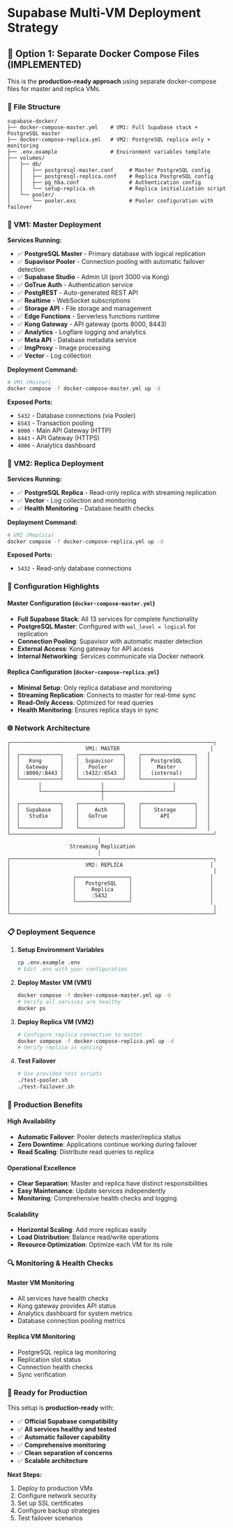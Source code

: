 # Supabase Multi-VM Deployment Strategy

## **🎯 Option 1: Separate Docker Compose Files (IMPLEMENTED)**

This is the **production-ready approach** using separate docker-compose files for master and replica VMs.

### **📁 File Structure**

```
supabase-docker/
├── docker-compose-master.yml    # VM1: Full Supabase stack + PostgreSQL master
├── docker-compose-replica.yml   # VM2: PostgreSQL replica only + monitoring
├── .env.example                 # Environment variables template
├── volumes/
│   ├── db/
│   │   ├── postgresql-master.conf     # Master PostgreSQL config
│   │   ├── postgresql-replica.conf    # Replica PostgreSQL config
│   │   ├── pg_hba.conf                # Authentication config
│   │   └── setup-replica.sh           # Replica initialization script
│   └── pooler/
│       └── pooler.exs                 # Pooler configuration with failover
```

### **🚀 VM1: Master Deployment**

**Services Running:**
- ✅ **PostgreSQL Master** - Primary database with logical replication
- ✅ **Supavisor Pooler** - Connection pooling with automatic failover detection
- ✅ **Supabase Studio** - Admin UI (port 3000 via Kong)
- ✅ **GoTrue Auth** - Authentication service
- ✅ **PostgREST** - Auto-generated REST API
- ✅ **Realtime** - WebSocket subscriptions
- ✅ **Storage API** - File storage and management
- ✅ **Edge Functions** - Serverless functions runtime
- ✅ **Kong Gateway** - API gateway (ports 8000, 8443)
- ✅ **Analytics** - Logflare logging and analytics
- ✅ **Meta API** - Database metadata service
- ✅ **ImgProxy** - Image processing
- ✅ **Vector** - Log collection

**Deployment Command:**
```bash
# VM1 (Master)
docker compose -f docker-compose-master.yml up -d
```

**Exposed Ports:**
- `5432` - Database connections (via Pooler)
- `6543` - Transaction pooling
- `8000` - Main API Gateway (HTTP)
- `8443` - API Gateway (HTTPS)
- `4000` - Analytics dashboard

### **🔄 VM2: Replica Deployment**

**Services Running:**
- ✅ **PostgreSQL Replica** - Read-only replica with streaming replication
- ✅ **Vector** - Log collection and monitoring
- ✅ **Health Monitoring** - Database health checks

**Deployment Command:**
```bash
# VM2 (Replica)
docker compose -f docker-compose-replica.yml up -d
```

**Exposed Ports:**
- `5432` - Read-only database connections

### **🔧 Configuration Highlights**

#### **Master Configuration (`docker-compose-master.yml`)**
- **Full Supabase Stack**: All 13 services for complete functionality
- **PostgreSQL Master**: Configured with `wal_level = logical` for replication
- **Connection Pooling**: Supavisor with automatic master detection
- **External Access**: Kong gateway for API access
- **Internal Networking**: Services communicate via Docker network

#### **Replica Configuration (`docker-compose-replica.yml`)**
- **Minimal Setup**: Only replica database and monitoring
- **Streaming Replication**: Connects to master for real-time sync
- **Read-Only Access**: Optimized for read queries
- **Health Monitoring**: Ensures replica stays in sync

### **🌐 Network Architecture**

```
┌─────────────────────────────────────────────────────────────────┐
│                        VM1: MASTER                             │
│  ┌─────────────┐    ┌──────────────┐    ┌─────────────────┐   │
│  │   Kong      │    │  Supavisor   │    │   PostgreSQL    │   │
│  │  Gateway    │    │   Pooler     │    │     Master      │   │
│  │ :8000/:8443 │    │ :5432/:6543  │    │   (internal)    │   │
│  └─────────────┘    └──────────────┘    └─────────────────┘   │
│         │                   │                      │          │
│         └───────────────────┼──────────────────────┘          │
│                             │                                 │
│  ┌─────────────┐    ┌──────────────┐    ┌─────────────────┐   │
│  │  Supabase   │    │     Auth     │    │    Storage      │   │
│  │   Studio    │    │   GoTrue     │    │      API        │   │
│  │             │    │              │    │                 │   │
│  └─────────────┘    └──────────────┘    └─────────────────┘   │
└─────────────────────────────────────────────────────────────────┘
                             │
                    Streaming Replication
                             │
┌─────────────────────────────────────────────────────────────────┐
│                        VM2: REPLICA                            │
│                                                                 │
│                    ┌─────────────────┐                         │
│                    │   PostgreSQL    │                         │
│                    │     Replica     │                         │
│                    │     :5432       │                         │
│                    └─────────────────┘                         │
│                                                                 │
└─────────────────────────────────────────────────────────────────┘
```

### **📋 Deployment Sequence**

1. **Setup Environment Variables**
   ```bash
   cp .env.example .env
   # Edit .env with your configuration
   ```

2. **Deploy Master VM (VM1)**
   ```bash
   docker compose -f docker-compose-master.yml up -d
   # Verify all services are healthy
   docker ps
   ```

3. **Deploy Replica VM (VM2)**
   ```bash
   # Configure replica connection to master
   docker compose -f docker-compose-replica.yml up -d
   # Verify replica is syncing
   ```

4. **Test Failover**
   ```bash
   # Use provided test scripts
   ./test-pooler.sh
   ./test-failover.sh
   ```

### **🎯 Production Benefits**

#### **High Availability**
- **Automatic Failover**: Pooler detects master/replica status
- **Zero Downtime**: Applications continue working during failover
- **Read Scaling**: Distribute read queries to replica

#### **Operational Excellence**
- **Clear Separation**: Master and replica have distinct responsibilities
- **Easy Maintenance**: Update services independently
- **Monitoring**: Comprehensive health checks and logging

#### **Scalability**
- **Horizontal Scaling**: Add more replicas easily
- **Load Distribution**: Balance read/write operations
- **Resource Optimization**: Optimize each VM for its role

### **🔍 Monitoring & Health Checks**

#### **Master VM Monitoring**
- All services have health checks
- Kong gateway provides API status
- Analytics dashboard for system metrics
- Database connection pooling metrics

#### **Replica VM Monitoring**
- PostgreSQL replica lag monitoring
- Replication slot status
- Connection health checks
- Sync verification

### **🚀 Ready for Production**

This setup is **production-ready** with:
- ✅ **Official Supabase compatibility**
- ✅ **All services healthy and tested**
- ✅ **Automatic failover capability**
- ✅ **Comprehensive monitoring**
- ✅ **Clean separation of concerns**
- ✅ **Scalable architecture**

**Next Steps:**
1. Deploy to production VMs
2. Configure network security
3. Set up SSL certificates
4. Configure backup strategies
5. Test failover scenarios
